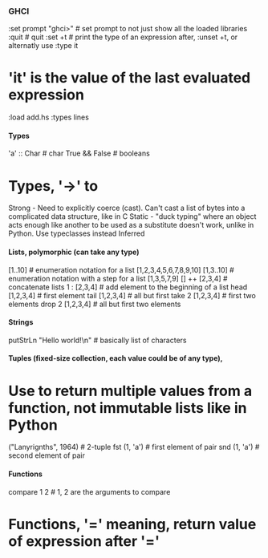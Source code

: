 ### GHCI
:set prompt "ghci>" # set prompt to not just show all the loaded libraries
:quit # quit
:set +t # print the type of an expression after, :unset +t, or alternatly use :type it
# 'it' is the value of the last evaluated expression
:load add.hs
:types lines

#### Types
'a' :: Char # char
True && False # booleans
# Types, '->' to

Strong - Need to explicitly coerce (cast). Can't cast a list of bytes into a complicated data structure, like in C
Static - "duck typing" where an object acts enough like another to be used as a substitute doesn't work, unlike in Python. Use typeclasses instead
Inferred

#### Lists, polymorphic (can take any type)
[1..10] # enumeration notation for a list [1,2,3,4,5,6,7,8,9,10]
[1,3..10] # enumeration notation with a step for a list [1,3,5,7,9]
[] ++ [2,3,4] # concatenate lists
1 : [2,3,4] # add element to the beginning of a list
head [1,2,3,4] # first element
tail [1,2,3,4] # all but first
take 2 [1,2,3,4] # first two elements
drop 2 [1,2,3,4] # all but first two elements

#### Strings
putStrLn "Hello world!\n" # basically list of characters

#### Tuples (fixed-size collection, each value could be of any type),
# Use to return multiple values from a function, not immutable lists like in Python
("Lanyrignths", 1964) # 2-tuple
fst (1, 'a') # first element of pair
snd (1, 'a') # second element of pair

#### Functions
compare 1 2 # 1, 2 are the arguments to compare
# Functions, '=' meaning, return value of expression after '='